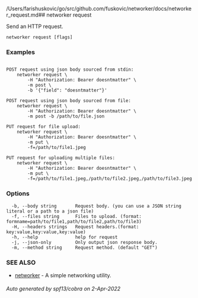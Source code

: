 /Users/farishuskovic/go/src/github.com/fuskovic/networker/docs/networker_request.md## networker request

Send an HTTP request.

```
networker request [flags]
```

### Examples

```

POST request using json body sourced from stdin:
	networker request \
		-H "Authorization: Bearer doesntmatter" \
		-m post \
		-b '{"field": "doesntmatter"}'

POST request using json body sourced from file:
	networker request \
		-H "Authorization: Bearer doesntmatter" \
		-m post -b /path/to/file.json

PUT request for file upload:
	networker request \
		-H "Authorization: Bearer doesntmatter" \
		-m put \
		-f=/path/to/file1.jpeg

PUT request for uploading multiple files:
	networker request \
		-H "Authorization: Bearer doesntmatter" \
		-m put \
		-f=/path/to/file1.jpeg,/path/to/file2.jpeg,/path/to/file3.jpeg

```

### Options

```
  -b, --body string       Request body. (you can use a JSON string literal or a path to a json file)
  -f, --files string      Files to upload. (format: formname=path/to/file1,path/to/file2,path/to/file3)
  -H, --headers strings   Request headers.(format: key:value,key:value,key:value)
  -h, --help              help for request
  -j, --json-only         Only output json response body.
  -m, --method string     Request method. (default "GET")
```

### SEE ALSO

* [networker](docs/networker.md)	 - A simple networking utility.

###### Auto generated by spf13/cobra on 2-Apr-2022
